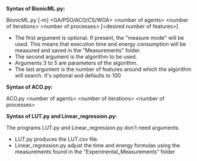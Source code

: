 **Syntax of BionicML.py:**

BionicML.py \[-m\] \<GA/PSO/ACO/CS/WOA\> \<number of agents\> \<number of iterations\> \<number of processes\> \[\<desired number of features\>\]
<ul>
  <li>The first argument is optional. If present, the "measure mode" will be used. This means that execution time and energy consumption will be measured and saved in the "Measurements" folder.</li>
  <li>The second argument is the algorithm to be used.</li>
  <li>Arguments 3 to 5 are parameters of the algorithm.</li>
  <li>The last argument is the number of features around which the algorithm will search. It's optional and defaults to 100</li>
</ul>

**Syntax of ACO.py:**

ACO.py \<number of agents\> \<number of iterations\> \<number of processes\>

**Syntax of LUT.py and Linear_regression.py:**

The programs LUT.py and Linear_regression.py don't need arguments.
<ul>
  <li>LUT.py produces the LUT.csv file.</li>
  <li>Linear_regression.py adjust the time and energy formulas using the measurements found in the "Experimental_Measurements" folder</li>
</ul>
